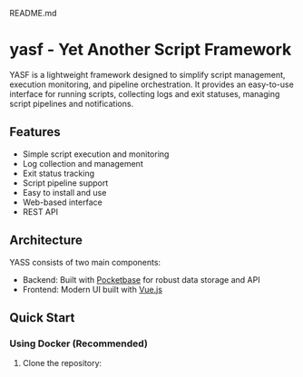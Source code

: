 README.md

# yasf - Yet Another Script Framework

YASF is a lightweight framework designed to simplify script management, execution monitoring, and pipeline orchestration. It provides an easy-to-use interface for running scripts, collecting logs and exit statuses, managing script pipelines and notifications.

## Features

- Simple script execution and monitoring
- Log collection and management
- Exit status tracking
- Script pipeline support
- Easy to install and use
- Web-based interface
- REST API

## Architecture

YASS consists of two main components:

- Backend: Built with [Pocketbase](https://pocketbase.io/) for robust data storage and API
- Frontend: Modern UI built with [Vue.js](https://vuejs.org/)

## Quick Start

### Using Docker (Recommended)

1. Clone the repository:
